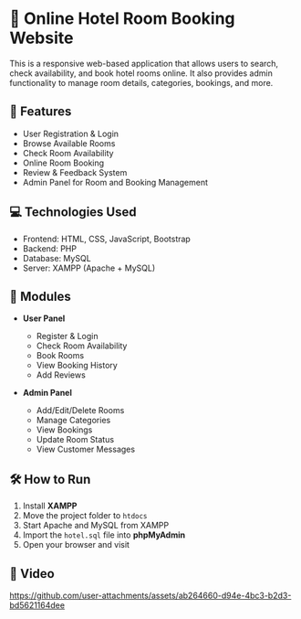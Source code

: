 # 🏨 Online Hotel Room Booking Website

This is a responsive web-based application that allows users to search, check availability, and book hotel rooms online. It also provides admin functionality to manage room details, categories, bookings, and more.

## 📌 Features

- User Registration & Login
- Browse Available Rooms
- Check Room Availability
- Online Room Booking
- Review & Feedback System
- Admin Panel for Room and Booking Management

## 💻 Technologies Used

- Frontend: HTML, CSS, JavaScript, Bootstrap
- Backend: PHP
- Database: MySQL
- Server: XAMPP (Apache + MySQL)

## 🔐 Modules

- **User Panel**
  - Register & Login
  - Check Room Availability
  - Book Rooms
  - View Booking History
  - Add Reviews
  
- **Admin Panel**
  - Add/Edit/Delete Rooms
  - Manage Categories
  - View Bookings
  - Update Room Status
  - View Customer Messages


## 🛠 How to Run

1. Install **XAMPP**
2. Move the project folder to `htdocs`
3. Start Apache and MySQL from XAMPP
4. Import the `hotel.sql` file into **phpMyAdmin**
5. Open your browser and visit


## 🎥 Video


https://github.com/user-attachments/assets/ab264660-d94e-4bc3-b2d3-bd5621164dee

